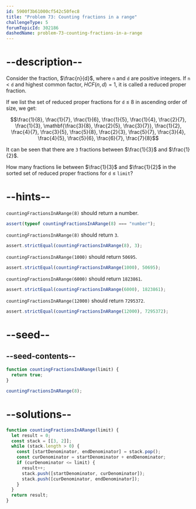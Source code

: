```yaml
---
id: 5900f3b61000cf542c50fec8
title: "Problem 73: Counting fractions in a range"
challengeType: 5
forumTopicId: 302186
dashedName: problem-73-counting-fractions-in-a-range
---
```


# --description--

Consider the fraction, $\frac{n}{d}$, where `n` and `d` are positive integers. If `n` &lt; `d` and highest common factor, ${HCF}(n, d) = 1$, it is called a reduced proper fraction.

If we list the set of reduced proper fractions for `d` ≤ 8 in ascending order of size, we get:

$$\frac{1}{8}, \frac{1}{7}, \frac{1}{6}, \frac{1}{5}, \frac{1}{4}, \frac{2}{7}, \frac{1}{3}, \mathbf{\frac{3}{8}, \frac{2}{5}, \frac{3}{7}}, \frac{1}{2}, \frac{4}{7}, \frac{3}{5}, \frac{5}{8}, \frac{2}{3}, \frac{5}{7}, \frac{3}{4}, \frac{4}{5}, \frac{5}{6}, \frac{6}{7}, \frac{7}{8}$$

It can be seen that there are `3` fractions between $\frac{1}{3}$ and $\frac{1}{2}$.

How many fractions lie between $\frac{1}{3}$ and $\frac{1}{2}$ in the sorted set of reduced proper fractions for `d` ≤ `limit`?

# --hints--

`countingFractionsInARange(8)` should return a number.

```js
assert(typeof countingFractionsInARange(8) === "number");
```

`countingFractionsInARange(8)` should return `3`.

```js
assert.strictEqual(countingFractionsInARange(8), 3);
```

`countingFractionsInARange(1000)` should return `50695`.

```js
assert.strictEqual(countingFractionsInARange(1000), 50695);
```

`countingFractionsInARange(6000)` should return `1823861`.

```js
assert.strictEqual(countingFractionsInARange(6000), 1823861);
```

`countingFractionsInARange(12000)` should return `7295372`.

```js
assert.strictEqual(countingFractionsInARange(12000), 7295372);
```

# --seed--

## --seed-contents--

```js
function countingFractionsInARange(limit) {
  return true;
}

countingFractionsInARange(8);
```

# --solutions--

```js
function countingFractionsInARange(limit) {
  let result = 0;
  const stack = [[3, 2]];
  while (stack.length > 0) {
    const [startDenominator, endDenominator] = stack.pop();
    const curDenominator = startDenominator + endDenominator;
    if (curDenominator <= limit) {
      result++;
      stack.push([startDenominator, curDenominator]);
      stack.push([curDenominator, endDenominator]);
    }
  }
  return result;
}
```
